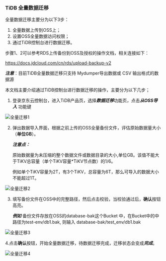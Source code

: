 ### TiDB 全量数据迁移

全量数据迁移主要分为以下3步：

1. 全量数据上传到OSS上； 
2. 设置OSS全量数据访问权限；
3. 通过TiDB控制台进行数据迁移。



步骤1、2可以参考RDS上传备份到OSS及授权的操作文档，相关连接如下：

https://docs.jdcloud.com/cn/rds/upload-backup-v2

***注意***：目前TiDB全量数据迁移只支持 Mydumper导出数据或 CSV 输出格式的数据源



本文档主要介绍通过TiDB控制台进行数据迁移的操作，主要分为以下几步；

1. 登录京东云控制台，进入TiDB产品页，选择***数据迁移***功能页，点击***从OSS导入*** 功能键

![全量迁移1](../../../../../../image/TiDB/Data-migration-1.png)


2. 弹出数据导入界面，根据之前上传的OSS全量备份文件，评估原始数据量大小（**单位GB**）。

   ***注意点：***

      原始数据量为未压缩的整个数据文件或数据目录的大小,单位GB。该值不能大于TiKV总容量（单个TiKV容量*TiKV节点数）的1/6。

      例如单个TiKV容量为2T，有3个TiKV，总容量为6T，那么可导入的数据大小不能超过1T。

![全量迁移2](../../../../../../image/TiDB/Data-migration-2.png)

3. 填写备份文件在OSS中的完整路径，然后点击校验，当校验通过后，**确认**按钮高亮。

   ***例如*** 备份文件存放在OSS的database-bak这个Bucket 中，在Bucket中的中路径为test-env/db1.bak, 则输入 database-bak/test_env/db1.bak

![全量迁移3](../../../../../../image/TiDB/Data-migration-3.png)


   4.点击**确认**按钮，开始全量数据迁移，待数据迁移完成，迁移状态会变成***完成***。


![全量迁移4](../../../../../../image/TiDB/Data-migration-4.png)
  	